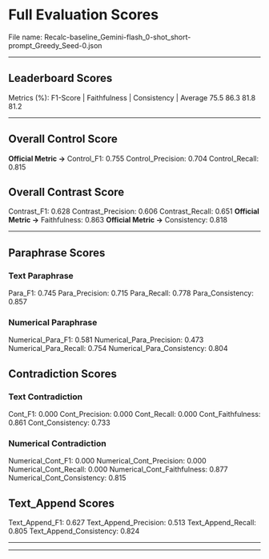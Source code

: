 # Full Evaluation Scores

File name: Recalc-baseline_Gemini-flash_0-shot_short-prompt_Greedy_Seed-0.json


---

## Leaderboard Scores

Metrics (%): F1-Score | Faithfulness | Consistency | Average
                75.5        86.3          81.8        81.2

---

## Overall Control Score

**Official Metric ->** Control_F1: 0.755
Control_Precision: 0.704
Control_Recall: 0.815

## Overall Contrast Score

Contrast_F1: 0.628
Contrast_Precision: 0.606
Contrast_Recall: 0.651
**Official Metric ->** Faithfulness: 0.863
**Official Metric ->** Consistency: 0.818

---


## Paraphrase Scores


### Text Paraphrase

Para_F1: 0.745
Para_Precision: 0.715
Para_Recall: 0.778
Para_Consistency: 0.857


### Numerical Paraphrase

Numerical_Para_F1: 0.581
Numerical_Para_Precision: 0.473
Numerical_Para_Recall: 0.754
Numerical_Para_Consistency: 0.804


## Contradiction Scores


### Text Contradiction

Cont_F1: 0.000
Cont_Precision: 0.000
Cont_Recall: 0.000
Cont_Faithfulness: 0.861
Cont_Consistency: 0.733


### Numerical Contradiction

Numerical_Cont_F1: 0.000
Numerical_Cont_Precision: 0.000
Numerical_Cont_Recall: 0.000
Numerical_Cont_Faithfulness: 0.877
Numerical_Cont_Consistency: 0.815


## Text_Append Scores

Text_Append_F1: 0.627
Text_Append_Precision: 0.513
Text_Append_Recall: 0.805
Text_Append_Consistency: 0.824

---


---

